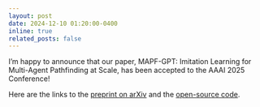 ```yaml
---
layout: post
date: 2024-12-10 01:20:00-0400
inline: true
related_posts: false
---
```


I’m happy to announce that our paper, MAPF-GPT: Imitation Learning for Multi-Agent Pathfinding at Scale, has been accepted to the AAAI 2025 Conference!

Here are the links to the [preprint on arXiv](https://arxiv.org/abs/2409.00134) and the [open-source code](https://github.com/CognitiveAISystems/MAPF-GPT).
